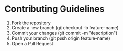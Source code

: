 # Contributing Guidelines

1. Fork the repository
2. Create a new branch (git checkout -b feature-name)
3. Commit your changes (git commit -m "description")
4. Push your branch (git push origin feature-name)
5. Open a Pull Request
